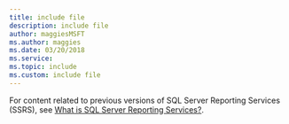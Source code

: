 ```yaml
---
title: include file
description: include file
author: maggiesMSFT
ms.author: maggies
ms.date: 03/20/2018
ms.service:
ms.topic: include
ms.custom: include file
---
```


For content related to previous versions of SQL Server Reporting Services (SSRS), see [What is SQL Server Reporting Services?](../reporting-services/create-deploy-and-manage-mobile-and-paginated-reports.md).
